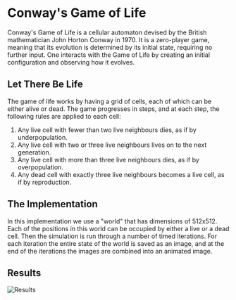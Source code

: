 # Conway's Game of Life

Conway's Game of Life is a cellular automaton devised by the British mathematician John Horton Conway in 1970. It is a zero-player game, meaning that its evolution is determined by its initial state, requiring no further input. One interacts with the Game of Life by creating an initial configuration and observing how it evolves.
## Let There Be Life

The game of life works by having a grid of cells, each of which can be either alive or dead. The game progresses in steps, and at each step, the following rules are applied to each cell: 

1. Any live cell with fewer than two live neighbours dies, as if by underpopulation.
2. Any live cell with two or three live neighbours lives on to the next generation.
3. Any live cell with more than three live neighbours dies, as if by overpopulation.
4. Any dead cell with exactly three live neighbours becomes a live cell, as if by reproduction.

## The Implementation

In this implementation we use a "world" that has dimensions of 512x512.  Each of the positions in this world can be occupied by either a live or a dead cell.  Then the simulation is run through a number of timed iterations. For each iteration the entire state of the world is saved as an image, and at the end of the iterations the images are combined into an animated image. 

## Results
![Results](./output.gif)